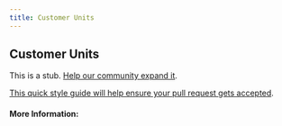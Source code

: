 ```yaml
---
title: Customer Units
---
```


## Customer Units

This is a stub. [Help our community expand it](https://github.com/freecodecamp/guides/tree/master/src/pages/articles/agile/customer-units/index.md).

[This quick style guide will help ensure your pull request gets accepted](https://github.com/freeCodeCamp/guides/blob/master/README.md).

<!-- The article goes here, in GitHub-flavored Markdown. Feel free to add YouTube videos, images, and CodePen/JSBin embeds  -->

#### More Information:
<!-- Please add any articles you think might be helpful to read before writing the article -->


